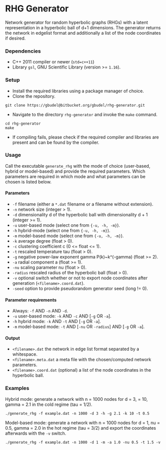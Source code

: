 # RHG Generator #

Network generator for random hyperbolic graphs (RHGs) with a latent representation in a hyperbolic ball of d+1 dimensions. The generator returns the network in edgelist format and additionally a list of the node coordinates if desired.

### Dependencies
- C++ 2011 compiler or newer (`std=c++11`)
- Library `gsl`, GNU Scientific Library (version >= `1.16`).

### Setup
- Install the required libraries using a package manager of choice.
- Clone the repository.
``` 
git clone https://gbudel@bitbucket.org/gbudel/rhg-generator.git 
```
- Navigate to the directory `rhg-generator` and invoke the `make` command.
```
cd rhg-generator
make
```
- If compiling fails, please check if the required compiler and libraries are present and can be found by the compiler.

### Usage
Call the executable `generate_rhg` with the mode of choice (user-based, hybrid or model-based) and provide the required parameters. Which parameters are required in which mode and what parameters can be chosen is listed below.

#### Parameters
* `-f` 		filename (either a `*.dat` filename or a filename without extension).
* `-n` 		network size (integer > 1).
* `-d` 		dimensionality d of the hyperbolic ball with dimensionality d + 1 (integer >= 1).
* `-u`		user-based mode (select one from `{-u, -h, -m}`).
* `-h`		hybrid-mode (select one from `{-u, -h, -m}`).
* `-m` 		model-based mode (select one from `{-u, -h, -m}`).
* `-k`		average degree <k> (float > 0). 
* `-c`		clustering coefficient c (0 <= float <= 1). 
* `-t` 		rescaled temperature tau (float > 0).
* `-g` 		negative power-law exponent gamma P(k)~k^(-gamma) (float >= 2).
* `-a` 		radial component a (float >= 1).
* `-nu`		scaling parameter nu (float > 0).
* `-radius`	rescaled radius of the hyperbolic ball (float > 0).
* `-v` 		optional switch whether or not to export node coordinates after generation (`<filename>.coord.dat`).
* `-seed` 	option to provide pseudorandom generator seed (long != 0).

#### Parameter requirements
* Always: `-f` AND `-n` AND `-d`.
* `-u` user-based mode: `-k` AND `-c` AND [`-g` OR `-a`].
* `-h` hybrid mode: `-k` AND `-t` AND [`-g` OR `-a`].
* `-m` model-based mode: `-t` AND [`-nu` OR `-radius`] AND [`-g` OR `-a`].

#### Output
* `<filename>.dat` 		the network in edge list format separated by a whitespace.
* `<filename>.meta.dat` 	a meta file with the chosen/computed network parameters.
* `<filename>.coord.dat`	(optional) a list of the node coordinates in the hyperbolic ball.

### Examples
Hybrid mode: generate a network with n = 1000 nodes for d = 3, <k> = 10, gamma = 2.1 in the cold regime (tau = 1/2).
```
./generate_rhg -f example.dat -n 1000 -d 3 -h -g 2.1 -k 10 -t 0.5
```

Model-based mode: generate a network with n = 1000 nodes for d = 1, nu = 0.5, gamma = 2.0 in the hot regime (tau = 3/2) and export the coordinates afterwards with the `-v` switch.
```
./generate_rhg -f example.dat -n 1000 -d 1 -m -a 1.0 -nu 0.5 -t 1.5 -v
```